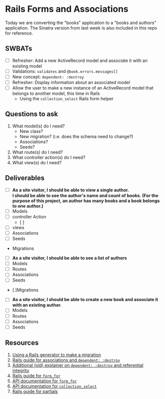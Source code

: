 # Rails Forms and Associations

Today we are converting the "books" application to a "books and authors" application.  The Sinatra version from last week is also included in this repo for reference.

## SWBATs
 - [ ] Refresher: Add a new ActiveRecord model and associate it with an existing model
 - [ ] Validations: `validates` and `@book.errors.messages[]`
 - [ ] New concept: `dependent: :destroy`
 - [ ] Refresher: Display information about an associated model
 - [ ] Allow the user to make a new instance of an ActiveRecord model that belongs to another model, this time in Rails
    - Using the `collection_select` Rails form helper

## Questions to ask
1. What model(s) do I need?
   - New class?
   - New migration? (i.e. does the schema need to change?)
   - Associations?
   - Seeds?
2. What route(s) do I need?
3. What controller action(s) do I need?
4. What view(s) do I need?

## Deliverables
 - [ ] **As a site visitor, I should be able to view a single author.  
 I should be able to see the author's name and count of books.
 (For the purpose of this project, an author has many books and a book belongs to one author.)**
  - [ ] Models
  - [ ] controller Action
    - [ ]
  - [ ] views
  - [ ] Associations
  - [ ] Seeds
  - Migrations
 - [ ] **As a site visitor, I should be able to see a list of authors**
 - [ ] Models
  - [ ] Routes
  - [ ] Associations
  - [ ] Seeds
  - [ ]Migrations
 - [ ] **As a site visitor, I should be able to create a new book and associate it with an existing author.**
 - [ ] Models
 - [ ] Routes
 - [ ] Associations
 - [ ] Seeds

## Resources
1. [Using a Rails generator to make a migration](https://guides.rubyonrails.org/active_record_migrations.html#creating-a-migration)
2. [Rails guide for associations and `dependent: :destroy`](https://guides.rubyonrails.org/association_basics.html)
3. [Additional (old) explainer on `dependent: :destroy` and referential integrity](https://thoughtbot.com/blog/referential-integrity-with-foreign-keys)
4. [Rails guide for `form_for`](https://guides.rubyonrails.org/form_helpers.html#binding-a-form-to-an-object)
5. [API documentation for `form_for`](https://api.rubyonrails.org/classes/ActionView/Helpers/FormHelper.html#method-i-form_for)
6. [API documentation for `collection_select`](https://api.rubyonrails.org/v5.2.3/classes/ActionView/Helpers/FormOptionsHelper.html#method-i-collection_select)
7. [Rails guide for partials](https://guides.rubyonrails.org/layouts_and_rendering.html#using-partials)
